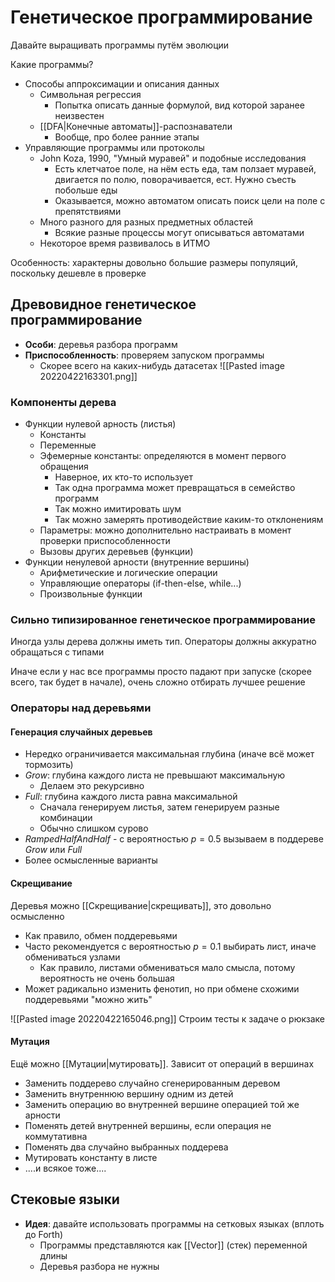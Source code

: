 # Генетическое программирование
Давайте выращивать программы путём эволюции

Какие программы?
* Способы аппроксимации и описания данных
	* Символьная регрессия
		* Попытка описать данные формулой, вид которой заранее неизвестен
	* [[DFA|Конечные автоматы]]-распознаватели
		* Вообще, про более ранние этапы
* Управляющие программы или протоколы
	* John Koza, 1990, "Умный муравей" и подобные исследования
		* Есть клетчатое поле, на нём есть еда, там ползает муравей, двигается по полю, поворачивается, ест. Нужно съесть побольше еды
		* Оказывается, можно автоматом описать поиск цели на поле с препятствиями
	* Много разного для разных предметных областей
		* Всякие разные процессы могут описываться автоматами
	* Некоторое время развивалось в ИТМО

Особенность: характерны довольно большие размеры популяций, поскольку дешевле в проверке

## Древовидное генетическое программирование

* **Особи**: деревья разбора программ
* **Приспособленность**: проверяем запуском программы
	* Скорее всего на каких-нибудь датасетах
![[Pasted image 20220422163301.png]]

### Компоненты дерева

* Функции нулевой арность (листья)
	* Константы
	* Переменные
	* Эфемерные константы: определяются в момент первого обращения
		* Наверное, их кто-то использует
		* Так одна программа может превращаться в семейство программ
		* Так можно имитировать шум
		* Так можно замерять противодействие каким-то отклонениям
	* Параметры: можно дополнительно настраивать в момент проверки приспособленности
	* Вызовы других деревьев (функции)
* Функции ненулевой арности (внутренние вершины)
	* Арифметические и логические операции
	* Управляющие операторы (if-then-else, while...)
	* Произвольные функции

### Сильно типизированное генетическое программирование

Иногда узлы дерева должны иметь тип. Операторы должны аккуратно обращаться с типами

Иначе если у нас все программы просто падают при запуске (скорее всего, так будет в начале), очень сложно отбирать лучшее решение

### Операторы над деревьями
#### Генерация случайных деревьев
* Нередко ограничивается максимальная глубина (иначе всё может тормозить)
* *Grow*: глубина каждого листа не превышают максимальную
	* Делаем это рекурсивно
* *Full*: глубина каждого листа равна максимальной
	* Сначала генерируем листья, затем генерируем разные комбинации
	* Обычно слишком сурово
* *RampedHalfAndHalf* - с вероятностью $p = 0.5$ вызываем в поддереве *Grow* или *Full*
* Более осмысленные варианты

#### Скрещивание

Деревья можно [[Скрещивание|скрещивать]], это довольно осмысленно

* Как правило, обмен поддеревьями
* Часто рекомендуется с вероятностью $p = 0.1$ выбирать лист, иначе обмениваться узлами
	* Как правило, листами обмениваться мало смысла, потому вероятность не очень большая
* Может радикально изменить фенотип, но при обмене схожими поддеревьями "можно жить"

![[Pasted image 20220422165046.png]]
Строим тесты к задаче о рюкзаке

#### Мутация

Ещё можно [[Мутации|мутировать]]. Зависит от операций в вершинах

* Заменить поддерево случайно сгенерированным деревом
* Заменить внутреннюю вершину одним из детей
* Заменить операцию во внутренней вершине операцией той же арности
* Поменять детей внутренней вершины, если операция не коммутативна
* Поменять два случайно выбранных поддерева
* Мутировать константу в листе
* ....и всякое тоже....

## Стековые языки

* **Идея**: давайте использовать программы на сетковых языках (вплоть до Forth)
	* Программы представляются как [[Vector]] (стек) переменной длины
	* Деревья разбора не нужны